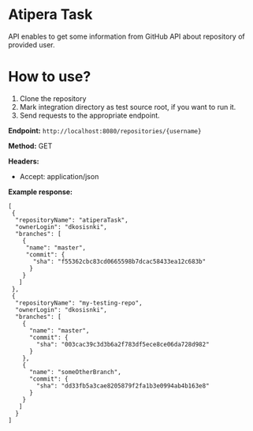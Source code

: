 # Atipera Task
API enables to get some information from GitHub API about repository of provided user.
# How to use?
1. Clone the repository
2. Mark integration directory as test source root, if you want to run it.
3. Send requests to the appropriate endpoint.

**Endpoint:** `http://localhost:8080/repositories/{username}`

**Method:** GET

**Headers:**
- Accept: application/json

**Example response:**



```
[
 {
  "repositoryName": "atiperaTask",
  "ownerLogin": "dkosisnki",
  "branches": [
    {
     "name": "master",
     "commit": {
       "sha": "f55362cbc83cd0665598b7dcac58433ea12c683b"
      }
    }
   ]
 },
 {
  "repositoryName": "my-testing-repo",
  "ownerLogin": "dkosisnki",
  "branches": [
    {
      "name": "master",
      "commit": {
        "sha": "003cac39c3d3b6a2f783df5ece8ce06da728d982"
      }
    },
    {
      "name": "someOtherBranch",
      "commit": {
        "sha": "dd33fb5a3cae8205879f2fa1b3e0994ab4b163e8"
      }
    }
   ]
  }
]
```

